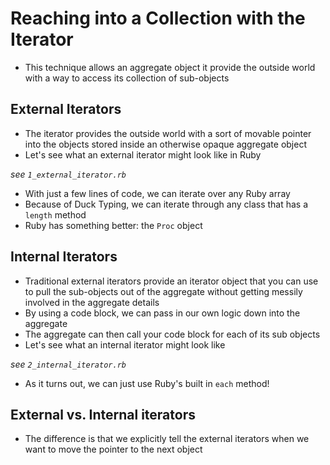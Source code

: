 # Reaching into a Collection with the Iterator

* This technique allows an aggregate object it provide the outside world with a way to access its collection of sub-objects

## External Iterators

* The iterator provides the outside world with a sort of movable pointer into the objects stored inside an otherwise opaque aggregate object
* Let's see what an external iterator might look like in Ruby

*see `1_external_iterator.rb`*

* With just a few lines of code, we can iterate over any Ruby array
* Because of Duck Typing, we can iterate through any class that has a `length` method
* Ruby has something better: the `Proc` object

## Internal Iterators

* Traditional external iterators provide an iterator object that you can use to pull the sub-objects out of the aggregate without getting messily involved in the aggregate details
* By using a code block, we can pass in our own logic down into the aggregate
* The aggregate can then call your code block for each of its sub objects
* Let's see what an internal iterator might look like

*see `2_internal_iterator.rb`*

* As it turns out, we can just use Ruby's built in `each` method!

## External vs. Internal iterators

* The difference is that we explicitly tell the external iterators when we want to move the pointer to the next object
